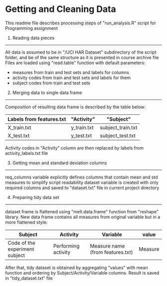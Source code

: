
Getting and Cleaning Data
===

This readme file describes processing steps of "run_analysis.R" script for Programming assignment

1. Reading data pieces
--- 

All data is assumed to be in "/UCI HAR Dataset" subdirectory of the script folder, and be of the same structure as it is presented in course archive file
Files are loaded using "read.table" function with default parameters:

* measures from train and test sets and labels for columns
* activity codes from train and test sets and labels for them
* subject codes from train and test sets


2. Merging data to single data frame
---

Composition of resulting data frame is described by the table below:

|Labels from features.txt | "Activity" | "Subject" |
|-------------------------|---------------------|-------------------|
|X_train.txt              | y_train.txt         | subject_train.txt |
|X_test.txt               | y_test.txt  | subject_test.txt  |

Activity codes in "Activity" column are then replaced by labels from activity_labels.txt file

3. Getting mean and standard deviation columns
---

req_columns variable explicitly defines columns that contain mean and std measures to simplify script readability
dataset variable is created with only required columns and saved to "dataset.txt" file in current project directory

4. Preparing tidy data set
---

dataset frame is flattened using "melt.data.frame" function from "reshape" library. New data frame contains all measures from original variable but in a more flattened style:

 Subject | Activity | Variable | value |
---------|----------|----------|-------|
Code of the experiment subject | Performing activity | Measure name (from features.txt) | Measure |

After that, tidy dataset is obtained by aggregating "values" with mean function and ordering by Subject/Activity/Variable columns.
Result is saved in "tidy_dataset.txt" file
  